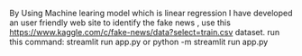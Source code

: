 By Using Machine learing model which is linear regression I have developed an user friendly web site to identify the fake news , use this https://www.kaggle.com/c/fake-news/data?select=train.csv dataset.
run this command:
streamlit run app.py
or
python -m streamlit run app.py
